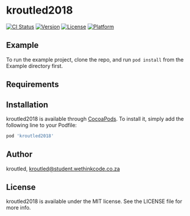 # kroutled2018

[![CI Status](https://img.shields.io/travis/kroutled/kroutled2018.svg?style=flat)](https://travis-ci.org/kroutled/kroutled2018)
[![Version](https://img.shields.io/cocoapods/v/kroutled2018.svg?style=flat)](https://cocoapods.org/pods/kroutled2018)
[![License](https://img.shields.io/cocoapods/l/kroutled2018.svg?style=flat)](https://cocoapods.org/pods/kroutled2018)
[![Platform](https://img.shields.io/cocoapods/p/kroutled2018.svg?style=flat)](https://cocoapods.org/pods/kroutled2018)

## Example

To run the example project, clone the repo, and run `pod install` from the Example directory first.

## Requirements

## Installation

kroutled2018 is available through [CocoaPods](https://cocoapods.org). To install
it, simply add the following line to your Podfile:

```ruby
pod 'kroutled2018'
```

## Author

kroutled, kroutled@student.wethinkcode.co.za

## License

kroutled2018 is available under the MIT license. See the LICENSE file for more info.
